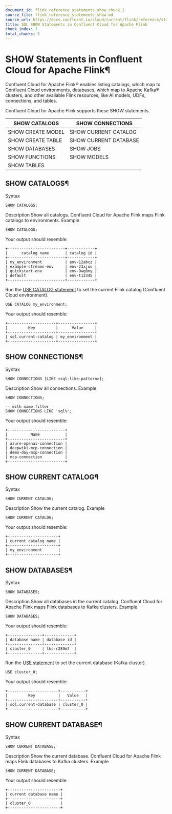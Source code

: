 ```yaml
---
document_id: flink_reference_statements_show_chunk_1
source_file: flink_reference_statements_show.md
source_url: https://docs.confluent.io/cloud/current/flink/reference/statements/show.html
title: SQL SHOW Statements in Confluent Cloud for Apache Flink
chunk_index: 1
total_chunks: 5
---
```


# SHOW Statements in Confluent Cloud for Apache Flink¶

Confluent Cloud for Apache Flink® enables listing catalogs, which map to Confluent Cloud environments, databases, which map to Apache Kafka® clusters, and other available Flink resources, like AI models, UDFs, connections, and tables.

Confluent Cloud for Apache Flink supports these SHOW statements.

SHOW CATALOGS | SHOW CONNECTIONS
---|---
SHOW CREATE MODEL | SHOW CURRENT CATALOG
SHOW CREATE TABLE | SHOW CURRENT DATABASE
SHOW DATABASES | SHOW JOBS
SHOW FUNCTIONS | SHOW MODELS
SHOW TABLES |

## SHOW CATALOGS¶

Syntax

    SHOW CATALOGS;

Description
    Show all catalogs. Confluent Cloud for Apache Flink maps Flink catalogs to environments.
Example

    SHOW CATALOGS;

Your output should resemble:

    +-------------------------+------------+
    |      catalog name       | catalog id |
    +-------------------------+------------+
    | my_environment          | env-12abcz |
    | example-streams-env     | env-23xjoo |
    | quickstart-env          | env-9wg8ny |
    | default                 | env-t12345 |
    +-------------------------+------------+

Run the [USE CATALOG statement](use-catalog.html#flink-sql-use-catalog-statement) to set the current Flink catalog (Confluent Cloud environment).

    USE CATALOG my_environment;

Your output should resemble:

    +---------------------+----------------+
    |         Key         |      Value     |
    +---------------------+----------------+
    | sql.current-catalog | my_environment |
    +---------------------+----------------+

## SHOW CONNECTIONS¶

Syntax

    SHOW CONNECTIONS [LIKE <sql-like-pattern>];

Description
    Show all connections.
Example

    SHOW CONNECTIONS;

    -- with name filter
    SHOW CONNECTIONS LIKE 'sql%';

Your output should resemble:

    +-------------------------+
    |          Name           |
    +-------------------------+
    | azure-openai-connection |
    | deepwiki-mcp-connection |
    | demo-day-mcp-connection |
    | mcp-connection          |
    +-------------------------+

## SHOW CURRENT CATALOG¶

Syntax

    SHOW CURRENT CATALOG;

Description
    Show the current catalog.
Example

    SHOW CURRENT CATALOG;

Your output should resemble:

    +----------------------+
    | current catalog name |
    +----------------------+
    | my_environment       |
    +----------------------+

## SHOW DATABASES¶

Syntax

    SHOW DATABASES;

Description
    Show all databases in the current catalog. Confluent Cloud for Apache Flink maps Flink databases to Kafka clusters.
Example

    SHOW DATABASES;

Your output should resemble:

    +---------------+-------------+
    | database name | database id |
    +---------------+-------------+
    | cluster_0     | lkc-r289m7  |
    +---------------+-------------+

Run the [USE statement](use-database.html#flink-sql-use-database-statement) to set the current database (Kafka cluster).

    USE cluster_0;

Your output should resemble:

    +----------------------+-----------+
    |         Key          |   Value   |
    +----------------------+-----------+
    | sql.current-database | cluster_0 |
    +----------------------+-----------+

## SHOW CURRENT DATABASE¶

Syntax

    SHOW CURRENT DATABASE;

Description
    Show the current database. Confluent Cloud for Apache Flink maps Flink databases to Kafka clusters.
Example

    SHOW CURRENT DATABASE;

Your output should resemble:

    +-----------------------+
    | current database name |
    +-----------------------+
    | cluster_0             |
    +-----------------------+
